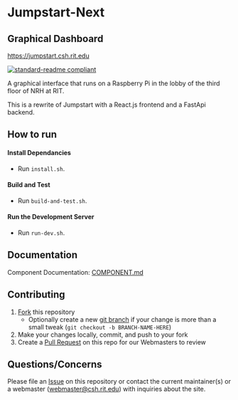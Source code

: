 # Jumpstart-Next
## Graphical Dashboard
https://jumpstart.csh.rit.edu

[![standard-readme compliant](https://img.shields.io/badge/readme%20style-standard-brightgreen.svg?style=flat-square)](https://github.com/RichardLitt/standard-readme)

A graphical interface that runs on a Raspberry Pi in the lobby of the third floor of NRH at RIT.

This is a rewrite of Jumpstart with a React.js frontend and a FastApi backend.

## How to run
#### Install Dependancies
- Run `install.sh`.

#### Build and Test
- Run `build-and-test.sh`.

#### Run the Development Server
- Run `run-dev.sh`.

## Documentation
Component Documentation: [COMPONENT.md](docs/COMPONENTS.md)

## Contributing
1. [Fork](https://help.github.com/en/articles/fork-a-repo) this repository
    - Optionally create a new [git branch](https://git-scm.com/book/en/v2/Git-Branching-Branches-in-a-Nutshell) if your change is more than a small tweak (`git checkout -b BRANCH-NAME-HERE`)
3. Make your changes locally, commit, and push to your fork
4. Create a [Pull Request](https://help.github.com/en/articles/about-pull-requests) on this repo for our Webmasters to review

## Questions/Concerns
Please file an [Issue](https://github.com/ComputerScienceHouse/Jumpstart-Next/issues/new) on this repository or contact the current maintainer(s) or a webmaster ([webmaster@csh.rit.edu](mailto:webmaster@csh.rit.edu)) with inquiries about the site.